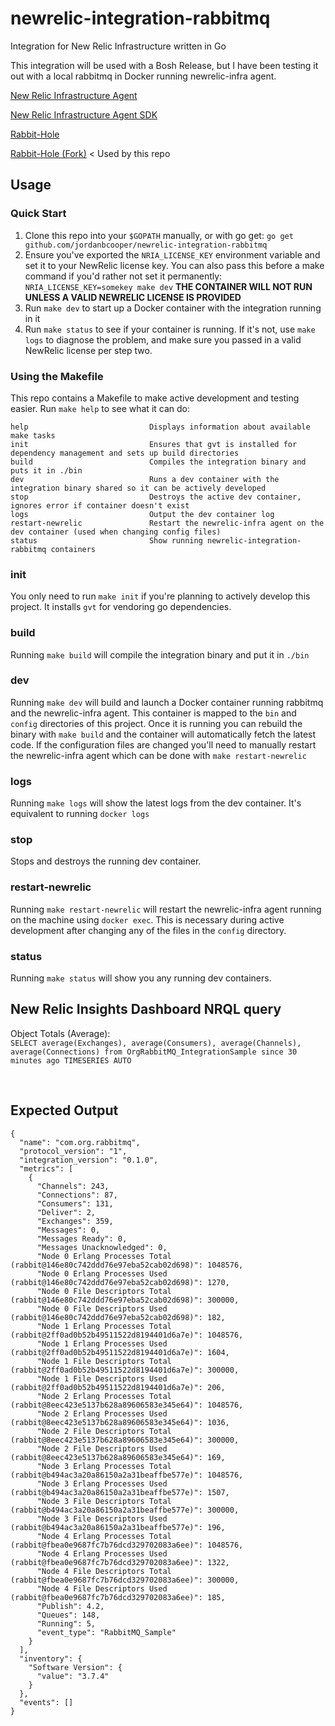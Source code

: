 # newrelic-integration-rabbitmq
Integration for New Relic Infrastructure written in Go

This integration will be used with a Bosh Release, but I have been testing it out with a local rabbitmq in Docker running newrelic-infra agent.

[New Relic Infrastructure Agent](https://docs.newrelic.com/docs/infrastructure/new-relic-infrastructure/installation/install-infrastructure-linux)

[New Relic Infrastructure Agent SDK](https://github.com/newrelic/infra-integrations-sdk)

[Rabbit-Hole](https://github.com/michaelklishin/rabbit-hole) 

[Rabbit-Hole (Fork)](https://github.com/jordanbcooper/rabbit-hole)
< Used by this repo

## Usage

### Quick Start
1. Clone this repo into your `$GOPATH` manually, or with go get: `go get github.com/jordanbcooper/newrelic-integration-rabbitmq`
1. Ensure you've exported the `NRIA_LICENSE_KEY` environment variable and set it to your NewRelic license key. You can also pass this before a make command if you'd rather not set it permanently: `NRIA_LICENSE_KEY=somekey make dev` **THE CONTAINER WILL NOT RUN UNLESS A VALID NEWRELIC LICENSE IS PROVIDED**
1. Run `make dev` to start up a Docker container with the integration running in it
1. Run `make status` to see if your container is running. If it's not, use `make logs` to diagnose the problem, and make sure you passed in a valid NewRelic license per step two.

### Using the Makefile
This repo contains a Makefile to make active development and testing easier. Run `make help` to see what it can do:

```
help                           Displays information about available make tasks
init                           Ensures that gvt is installed for dependency management and sets up build directories
build                          Compiles the integration binary and puts it in ./bin
dev                            Runs a dev container with the integration binary shared so it can be actively developed
stop                           Destroys the active dev container, ignores error if container doesn't exist
logs                           Output the dev container log
restart-newrelic               Restart the newrelic-infra agent on the dev container (used when changing config files)
status                         Show running newrelic-integration-rabbitmq containers
```

### init
You only need to run `make init` if you're planning to actively develop this project.  It installs `gvt` for vendoring 
go dependencies.

### build
Running `make build` will compile the integration binary and put it in `./bin`

### dev
Running `make dev` will build and launch a Docker container running rabbitmq and the newrelic-infra agent. This container
is mapped to the `bin` and `config` directories of this project. Once it is running you can rebuild the binary with
`make build` and the container will automatically fetch the latest code. If the configuration files are changed you'll
need to manually restart the newrelic-infra agent which can be done with `make restart-newrelic`

### logs
Running `make logs` will show the latest logs from the dev container. It's equivalent to running `docker logs`

### stop
Stops and destroys the running dev container.

### restart-newrelic
Running `make restart-newrelic` will restart the newrelic-infra agent running on the machine using `docker exec`. This is
necessary during active development after changing any of the files in the `config` directory.

### status
Running `make status` will show you any running dev containers.

## New Relic Insights Dashboard NRQL query
Object Totals (Average):
<br>
```SELECT average(Exchanges), average(Consumers), average(Channels), average(Connections) from OrgRabbitMQ_IntegrationSample since 30 minutes ago TIMESERIES AUTO```

<br>

## Expected Output
```
{
  "name": "com.org.rabbitmq",
  "protocol_version": "1",
  "integration_version": "0.1.0",
  "metrics": [
    {
      "Channels": 243,
      "Connections": 87,
      "Consumers": 131,
      "Deliver": 2,
      "Exchanges": 359,
      "Messages": 0,
      "Messages Ready": 0,
      "Messages Unacknowledged": 0,
      "Node 0 Erlang Processes Total (rabbit@146e80c742ddd76e97eba52cab02d698)": 1048576,
      "Node 0 Erlang Processes Used (rabbit@146e80c742ddd76e97eba52cab02d698)": 1270,
      "Node 0 File Descriptors Total (rabbit@146e80c742ddd76e97eba52cab02d698)": 300000,
      "Node 0 File Descriptors Used (rabbit@146e80c742ddd76e97eba52cab02d698)": 182,
      "Node 1 Erlang Processes Total (rabbit@2ff0ad0b52b49511522d8194401d6a7e)": 1048576,
      "Node 1 Erlang Processes Used (rabbit@2ff0ad0b52b49511522d8194401d6a7e)": 1604,
      "Node 1 File Descriptors Total (rabbit@2ff0ad0b52b49511522d8194401d6a7e)": 300000,
      "Node 1 File Descriptors Used (rabbit@2ff0ad0b52b49511522d8194401d6a7e)": 206,
      "Node 2 Erlang Processes Total (rabbit@8eec423e5137b628a89606583e345e64)": 1048576,
      "Node 2 Erlang Processes Used (rabbit@8eec423e5137b628a89606583e345e64)": 1036,
      "Node 2 File Descriptors Total (rabbit@8eec423e5137b628a89606583e345e64)": 300000,
      "Node 2 File Descriptors Used (rabbit@8eec423e5137b628a89606583e345e64)": 169,
      "Node 3 Erlang Processes Total (rabbit@b494ac3a20a86150a2a31beaffbe577e)": 1048576,
      "Node 3 Erlang Processes Used (rabbit@b494ac3a20a86150a2a31beaffbe577e)": 1507,
      "Node 3 File Descriptors Total (rabbit@b494ac3a20a86150a2a31beaffbe577e)": 300000,
      "Node 3 File Descriptors Used (rabbit@b494ac3a20a86150a2a31beaffbe577e)": 196,
      "Node 4 Erlang Processes Total (rabbit@fbea0e9687fc7b76dcd329702083a6ee)": 1048576,
      "Node 4 Erlang Processes Used (rabbit@fbea0e9687fc7b76dcd329702083a6ee)": 1322,
      "Node 4 File Descriptors Total (rabbit@fbea0e9687fc7b76dcd329702083a6ee)": 300000,
      "Node 4 File Descriptors Used (rabbit@fbea0e9687fc7b76dcd329702083a6ee)": 185,
      "Publish": 4.2,
      "Queues": 148,
      "Running": 5,
      "event_type": "RabbitMQ_Sample"
    }
  ],
  "inventory": {
    "Software Version": {
      "value": "3.7.4"
    }
  },
  "events": []
}
```
